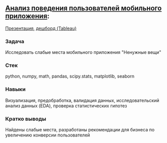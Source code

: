 ## [Анализ поведения пользователей мобильного приложения](mobile_app.ipynb):
[Презентация](https://yadi.sk/i/IND21twQ3CbrzQ), [дешборд (Tableau)](https://public.tableau.com/views/Unused_things/Final_prject_dashboard?:language=en&:display_count=y&publish=yes&:origin=viz_share_link)
### Задача
Исследовать слабые места мобильного приложения "Ненужные вещи"
### Стек
python, numpy, math, pandas, scipy.stats, matplotlib, seaborn
### Навыки
Визуализация, предобработка, валидация данных, исследовательский анализ данных (EDA), проверка статистических гипотез
### Кратко выводы
Найдены слабые места, разработаны рекомендации для бизнеса по увеличению конверсии пользователей
